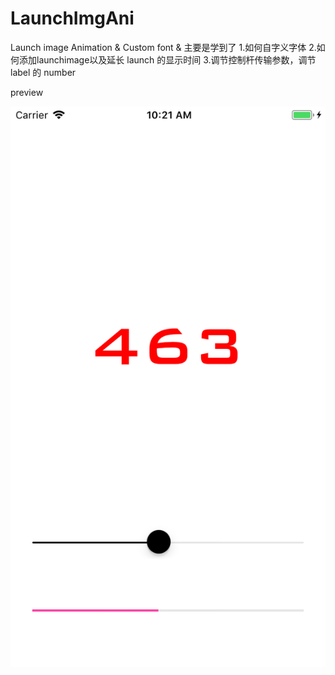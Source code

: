 # LaunchImgAni
Launch image Animation &amp; Custom font &amp; 
主要是学到了
1.如何自字义字体
2.如何添加launchimage以及延长 launch 的显示时间
3.调节控制杆传输参数，调节 label 的 number

preview      

![graph](https://raw.githubusercontent.com/youngxkk/LaunchImgAni/master/SimulatorScreenShot.png)
